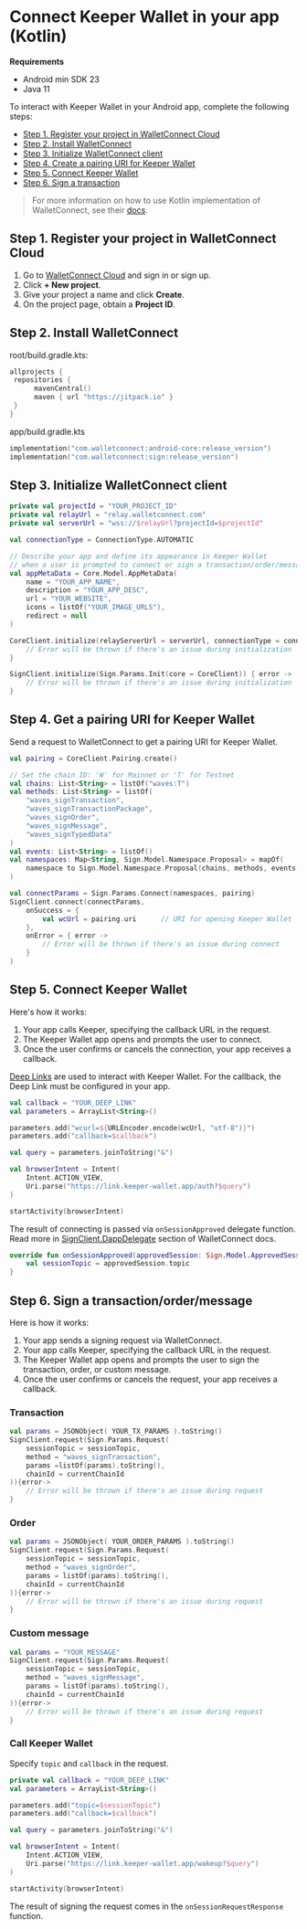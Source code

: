 # Connect Keeper Wallet in your app (Kotlin)

**Requirements**
* Android min SDK 23
* Java 11

To interact with Keeper Wallet in your Android app, complete the following steps:

- [Step 1. Register your project in WalletConnect Cloud](#step-1-register-your-project-in-walletconnect-cloud)
- [Step 2. Install WalletConnect](#step-2-install-walletconnect)
- [Step 3. Initialize WalletConnect client](#step-3-initialize-walletconnect-client)
- [Step 4. Create a pairing URI for Keeper Wallet](#step-4-create-a-pairing-uri-for-keeper-wallet)
- [Step 5. Connect Keeper Wallet](#step-5-connect-keeper-wallet)
- [Step 6. Sign a transaction](#step-6-sign-a-transaction)

> For more information on how to use Kotlin implementation of WalletConnect, see their [docs](https://docs.walletconnect.com/2.0/kotlin/web3wallet/installation).

## Step 1. Register your project in WalletConnect Cloud

1. Go to [WalletConnect Cloud](https://cloud.walletconnect.com/app) and sign in or sign up.
2. Click <b>+ New project</b>.
3. Give your project a name and click <b>Create</b>.
4. On the project page, obtain a <b>Project ID</b>.

## Step 2. Install WalletConnect

root/build.gradle.kts:

```swift
allprojects {
 repositories {
      mavenCentral()
      maven { url "https://jitpack.io" }
 }
}
```

app/build.gradle.kts

```swift
implementation("com.walletconnect:android-core:release_version")
implementation("com.walletconnect:sign:release_version")
```

## Step 3. Initialize WalletConnect client

```kotlin
private val projectId = "YOUR_PROJECT_ID"
private val relayUrl = "relay.walletconnect.com"
private val serverUrl = "wss://$relayUrl?projectId=$projectId"

val connectionType = ConnectionType.AUTOMATIC

// Describe your app and define its appearance in Keeper Wallet 
// when a user is prompted to connect or sign a transaction/order/message
val appMetaData = Core.Model.AppMetaData(
    name = "YOUR_APP_NAME",
    description = "YOUR_APP_DESC",
    url = "YOUR_WEBSITE",
    icons = listOf("YOUR_IMAGE_URLS"),
    redirect = null
)

CoreClient.initialize(relayServerUrl = serverUrl, connectionType = connectionType, application = this.application, metaData = appMetaData) { error ->
    // Error will be thrown if there's an issue during initialization
}

SignClient.initialize(Sign.Params.Init(core = CoreClient)) { error ->
    // Error will be thrown if there's an issue during initialization
}
```

## Step 4. Get a pairing URI for Keeper Wallet

Send a request to WalletConnect to get a pairing URI for Keeper Wallet.

```kotlin
val pairing = CoreClient.Pairing.create()

// Set the chain ID: 'W' for Mainnet or 'T' for Testnet
val chains: List<String> = listOf("waves:T")
val methods: List<String> = listOf(
    "waves_signTransaction", 
    "waves_signTransactionPackage", 
    "waves_signOrder",
    "waves_signMessage", 
    "waves_signTypedData"
)
val events: List<String> = listOf()
val namespaces: Map<String, Sign.Model.Namespace.Proposal> = mapOf(
    namespace to Sign.Model.Namespace.Proposal(chains, methods, events, null)
)

val connectParams = Sign.Params.Connect(namespaces, pairing)
SignClient.connect(connectParams,
    onSuccess = {
        val wcUrl = pairing.uri      // URI for opening Keeper Wallet
    },
    onError = { error ->
        // Error will be thrown if there's an issue during connect
    }
)
```

## Step 5. Connect Keeper Wallet

Here's how it works:

1. Your app calls Keeper, specifying the callback URL in the request.
2. The Keeper Wallet app opens and prompts the user to connect.
3. Once the user confirms or cancels the connection, your app receives a callback.

[Deep Links](https://developer.android.com/training/app-links/deep-linking) are used to interact with Keeper Wallet. For the callback, the Deep Link must be configured in your app.

```kotlin
val callback = "YOUR_DEEP_LINK"
val parameters = ArrayList<String>()

parameters.add("wcurl=${URLEncoder.encode(wcUrl, "utf-8")}")
parameters.add("callback=$callback")

val query = parameters.joinToString("&")

val browserIntent = Intent(
    Intent.ACTION_VIEW,
    Uri.parse("https://link.keeper-wallet.app/auth?$query")
)

startActivity(browserIntent)
```

The result of connecting is passed via `onSessionApproved` delegate function. Read more in [SignClient.DappDelegate](https://docs.walletconnect.com/2.0/kotlin/sign/dapp-usage#signclientdappdelegate) section of WalletConnect docs.

```kotlin
override fun onSessionApproved(approvedSession: Sign.Model.ApprovedSession) {
    val sessionTopic = approvedSession.topic
}
```

## Step 6. Sign a transaction/order/message

Here is how it works:

1. Your app sends a signing request via WalletConnect.
2. Your app calls Keeper, specifying the callback URL in the request.
3. The Keeper Wallet app opens and prompts the user to sign the transaction, order, or custom message.
4. Once the user confirms or cancels the request, your app receives a callback.

### Transaction

```kotlin
val params = JSONObject( YOUR_TX_PARAMS ).toString()
SignClient.request(Sign.Params.Request(
    sessionTopic = sessionTopic,
    method = "waves_signTransaction",
    params =listOf(params).toString(),
    chainId = currentChainId
)){error->
    // Error will be thrown if there's an issue during request
}
```

### Order

```kotlin
val params = JSONObject( YOUR_ORDER_PARAMS ).toString()
SignClient.request(Sign.Params.Request(
    sessionTopic = sessionTopic,
    method = "waves_signOrder",
    params = listOf(params).toString(),
    chainId = currentChainId
)){error->
    // Error will be thrown if there's an issue during request
}
```

### Custom message

```kotlin
val params = "YOUR_MESSAGE"
SignClient.request(Sign.Params.Request(
    sessionTopic = sessionTopic,
    method = "waves_signMessage",
    params = listOf(params).toString(),
    chainId = currentChainId
)){error->
    // Error will be thrown if there's an issue during request
}
```

### Call Keeper Wallet

Specify `topic` and `callback` in the request.


```kotlin
private val callback = "YOUR_DEEP_LINK"
val parameters = ArrayList<String>()

parameters.add("topic=$sessionTopic")
parameters.add("callback=$callback")

val query = parameters.joinToString("&")

val browserIntent = Intent(
    Intent.ACTION_VIEW,
    Uri.parse("https://link.keeper-wallet.app/wakeup?$query")
)

startActivity(browserIntent)
```

The result of signing the request comes in the `onSessionRequestResponse` function.
